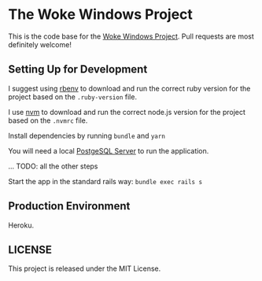 # The Woke Windows Project

This is the code base for the [Woke Windows Project](https://www.wokewindows.org). Pull requests are most definitely welcome!

## Setting Up for Development
I suggest using [rbenv](https://github.com/rbenv/rbenv) to download and run the correct ruby version for the project based on the `.ruby-version` file.

I use [nvm](https://github.com/nvm-sh/nvm) to download and run the correct node.js version for the project based on the `.nvmrc` file.

Install dependencies by running `bundle` and `yarn`

You will need a local [PostgeSQL Server](https://www.postgresql.org/) to run the application.

... TODO: all the other steps

Start the app in the standard rails way: `bundle exec rails s`

## Production Environment
Heroku.

## LICENSE
This project is released under the MIT License.
